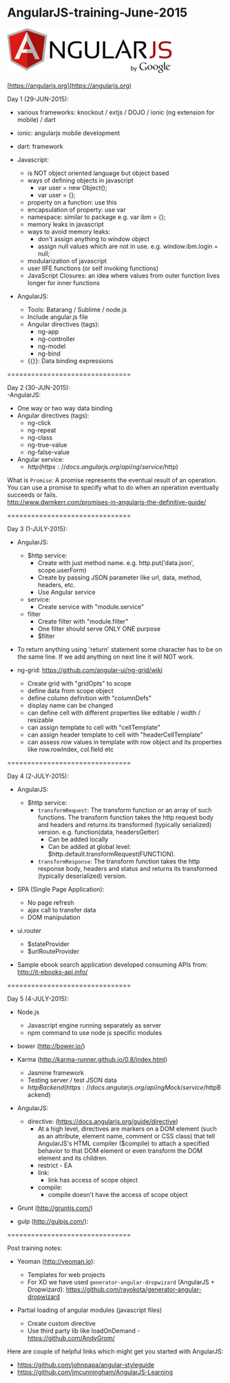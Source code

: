 # AngularJS-training-June-2015
![AngularJS-training-June-2015](other_files/AngularJS.png)

[https://angularjs.org](https://angularjs.org)

Day 1 (29-JUN-2015):  
- various frameworks: knockout / extjs / DOJO / ionic (ng extension for mobile) / dart  
- ionic: angularjs mobile development  
- dart: framework  
- Javascript:  
  - is NOT object oriented language but object based  
  - ways of defining objects in javascript  
    - var user = new Object();  
    - var user = {};  
  - property on a function: use this  
  - encapsulation of property: use var  
  - namespace: similar to package e.g. var ibm = {};  
  - memory leaks in javascript  
  - ways to avoid memory leaks:  
    - don't assign anything to window object  
    - assign null values which are not in use. e.g. window.ibm.login = null;  
  - modularization of javascript  
  - user IIFE functions (or self invoking functions)  
  - JavaScript Closures: an idea where values from outer function lives longer for inner functions  

- AngularJS:  
  - Tools: Batarang / Sublime / node.js  
  - Include angular.js file  
  - Angular directives (tags):  
    - ng-app  
    - ng-controller  
    - ng-model  
    - ng-bind  
  - {{}}: Data binding expressions  

===============================

Day 2 (30-JUN-2015):  
-AngularJS:  
  - One way or two way data binding  
  - Angular directives (tags):
    - ng-click  
    - ng-repeat  
    - ng-class  
    - ng-true-value  
    - ng-false-value  
  - Angular service:  
    - $http (https://docs.angularjs.org/api/ng/service/$http)  

What is `Promise`: A promise represents the eventual result of an operation. You can use a promise to specify what to do when an operation eventually succeeds or fails.  
http://www.dwmkerr.com/promises-in-angularjs-the-definitive-guide/  

===============================

Day 3 (1-JULY-2015):
- AngularJS:
  - $http service:  
    - Create with just method name. e.g. http.put('data.json', scope.userForm)  
    - Create by passing JSON parameter like url, data, method, headers, etc.  
    - Use Angular service
  - service:
    - Create service with "module.service"  
  - filter  
    - Create filter with "module.filter"
    - One filter should serve ONLY ONE purpose  
    - $filter  

- To return anything using 'return' statement some character has to be on the same line. If we add anything on next line it will NOT work.  

- ng-grid: https://github.com/angular-ui/ng-grid/wiki  
  - Create grid with "gridOpts" to scope  
  - define data from scope object  
  - define column definition with "columnDefs"  
  - display name can be changed  
  - can define cell with different properties like editable / width / resizable  
  - can assign template to cell with "cellTemplate"  
  - can assign header template to cell with "headerCellTemplate"
  - can assess row values in template with row object and its properties like row.rowIndex, col.field etc

===============================

Day 4 (2-JULY-2015):
- AngularJS:
  - $http service: 
    - `transformRequest`: The transform function or an array of such functions. The transform function takes the http request body and headers and returns its transformed (typically serialized) version. e.g. function(data, headersGetter)
      - Can be added locally
      - Can be added at global level: $http.default.transformRequest(FUNCTION).
    - `transformResponse`: The transform function takes the http response body, headers and status and returns its transformed (typically deserialized) version.
    
- SPA (Single Page Application):
  - No page refresh
  - ajax call to transfer data
  - DOM manipulation
  
- ui.router
  - $stateProvider  
  - $urlRouteProvider

- Sample ebook search application developed consuming APIs from: http://it-ebooks-api.info/

===============================

Day 5 (4-JULY-2015):
- Node.js
  - Javascript engine running separately as server
  - npm command to use node js specific modules

- bower (http://bower.io/)

- Karma (http://karma-runner.github.io/0.8/index.html)  
  - Jasmine framework
  - Testing server / test JSON data
  - $httpBackend (https://docs.angularjs.org/api/ngMock/service/$httpBackend)  

- AngularJS:  
  - directive: (https://docs.angularjs.org/guide/directive)  
    - At a high level, directives are markers on a DOM element (such as an attribute, element name, comment or CSS class) that tell AngularJS's HTML compiler ($compile) to attach a specified behavior to that DOM element or even transform the DOM element and its children.
    - restrict - EA  
    - link:  
      - link has access of scope object
    - compile:  
      - compile doesn't have the access of scope object
      
- Grunt (http://gruntjs.com/)  
  
- gulp (http://gulpjs.com/):  

===============================

Post training notes:
- Yeoman (http://yeoman.io):  
  - Templates for web projects
  - For XD we have used `generator-angular-dropwizard` (AngularJS + Dropwizard): https://github.com/rayokota/generator-angular-dropwizard
  
- Partial loading of angular modules (javascript files)
  - Create custom directive
  - Use third party lib like loadOnDemand - https://github.com/AndyGrom/

Here are couple of helpful links which might get you started with AngularJS:
  - https://github.com/johnpapa/angular-styleguide
  - https://github.com/jmcunningham/AngularJS-Learning
